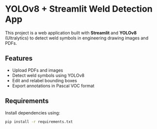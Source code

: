 # YOLOv8 + Streamlit Weld Detection App

This project is a web application built with **Streamlit** and **YOLOv8** (Ultralytics) to detect weld symbols in engineering drawing images and PDFs. 

## Features
- Upload PDFs and images
- Detect weld symbols using YOLOv8
- Edit and relabel bounding boxes
- Export annotations in Pascal VOC format

## Requirements

Install dependencies using:

```bash
pip install -r requirements.txt
